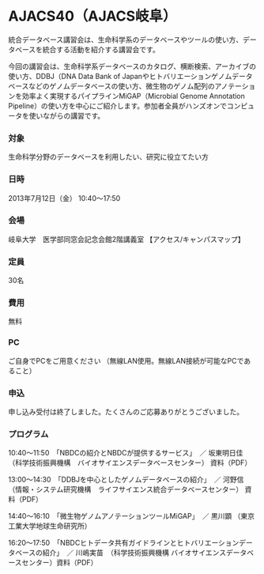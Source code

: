 # AJACS40（AJACS岐阜）

統合データベース講習会は、生命科学系のデータベースやツールの使い方、データベースを統合する活動を紹介する講習会です。

今回の講習会は、生命科学系データベースのカタログ、横断検索、アーカイブの使い方、DDBJ（DNA Data Bank of Japanやヒトバリエーションゲノムデータベースなどのゲノムデータベースの使い方、微生物のゲノム配列のアノテーションを効率よく実現するパイプラインMiGAP（Microbial Genome Annotation Pipeline）の使い方を中心にご紹介します。参加者全員がハンズオンでコンピュータを使いながらの講習です。

### 対象
生命科学分野のデータベースを利用したい、研究に役立てたい方
### 日時
2013年7月12日（金） 10:40～17:50
### 会場
岐阜大学　医学部同窓会記念会館2階講義室 【アクセス/キャンパスマップ】
### 定員
30名
### 費用
無料
### PC
ご自身でPCをご用意ください （無線LAN使用。無線LAN接続が可能なPCであること）
### 申込
申し込み受付は終了しました。たくさんのご応募ありがとうございました。
### プログラム
10:40～11:50　「NBDCの紹介とNBDCが提供するサービス」　／ 坂東明日佳 （科学技術振興機構　バイオサイエンスデータベースセンター） 資料（PDF）

13:00～14:30　「DDBJを中心としたゲノムデータベースの紹介」　／ 河野信（情報・システム研究機構　ライフサイエンス統合データベースセンター） 資料（PDF）

14:40～16:10　「微生物ゲノムアノテーションツールMiGAP」　／ 黒川顕 （東京工業大学地球生命研究所）

16:20～17:50　「NBDCヒトデータ共有ガイドラインとヒトバリエーションデータベースの紹介」　／ 川嶋実苗　（科学技術振興機構 バイオサイエンスデータベースセンター）資料（PDF）
